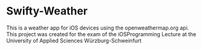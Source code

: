 # Swifty-Weather
This is a weather app for iOS devices using the openweathermap.org api.
This project was created for the exam of the iOSProgramming Lecture at the University of Applied Sciences Würzburg-Schweinfurt
